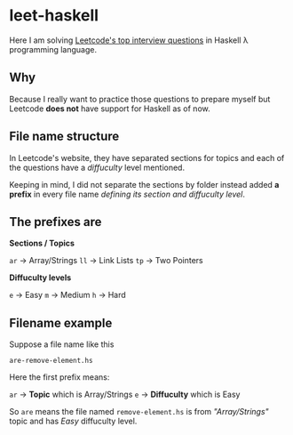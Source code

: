 # leet-haskell

Here I am solving [Leetcode's top interview questions](https://leetcode.com/studyplan/top-interview-150/) in Haskell λ programming language.


## Why

Because I really want to practice those questions to prepare myself but Leetcode **does not** have support for Haskell as of now.


## File name structure

In Leetcode's website, they have separated sections for topics and each of the questions have a *diffuculty* level mentioned.

Keeping in mind, I did not separate the sections by folder instead added **a prefix** in every file name *defining its section and diffuculty level*.


## The prefixes are

**Sections / Topics**

` ar ` -> Array/Strings
` ll ` -> Link Lists
` tp ` -> Two Pointers

**Diffuculty levels**

` e ` -> Easy
` m ` -> Medium
` h ` -> Hard


## Filename example

Suppose a file name like this

`are-remove-element.hs`

Here the first prefix means:

` ar ` -> **Topic** which is Array/Strings
` e ` -> **Diffuculty** which is Easy

So `are` means the file named `remove-element.hs` is from *"Array/Strings"* topic and has *Easy* diffuculty level.
